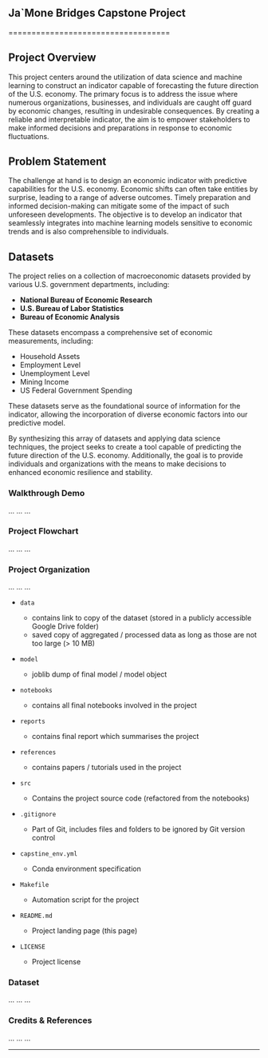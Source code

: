 ## Ja`Mone Bridges Capstone Project
===================================
## Project Overview

This project centers around the utilization of data science and machine learning to construct an indicator capable of forecasting the future direction of the U.S. economy. The primary focus is to address the issue where numerous organizations, businesses, and individuals are caught off guard by economic changes, resulting in undesirable consequences. By creating a reliable and interpretable indicator, the aim is to empower stakeholders to make informed decisions and preparations in response to economic fluctuations.

## Problem Statement

The challenge at hand is to design an economic indicator with predictive capabilities for the U.S. economy. Economic shifts can often take entities by surprise, leading to a range of adverse outcomes. Timely preparation and informed decision-making can mitigate some of the impact of such unforeseen developments. The objective is to develop an indicator that seamlessly integrates into machine learning models sensitive to economic trends and is also comprehensible to individuals.

## Datasets

The project relies on a collection of macroeconomic datasets provided by various U.S. government departments, including:

- **National Bureau of Economic Research**
- **U.S. Bureau of Labor Statistics**
- **Bureau of Economic Analysis**

These datasets encompass a comprehensive set of economic measurements, including:

- Household Assets
- Employment Level
- Unemployment Level
- Mining Income
- US Federal Government Spending

These datasets serve as the foundational source of information for the indicator, allowing the incorporation of diverse economic factors into our predictive model.

By synthesizing this array of datasets and applying data science techniques, the project seeks to create a tool capable of predicting the future direction of the U.S. economy. Additionally, the goal is to provide individuals and organizations with the means to make decisions to enhanced economic resilience and stability.
### Walkthrough Demo

...
...
...

### Project Flowchart

...
...
...

### Project Organization

...
...
...

* `data` 
    - contains link to copy of the dataset (stored in a publicly accessible Google Drive folder)
    - saved copy of aggregated / processed data as long as those are not too large (> 10 MB)

* `model`
    - joblib dump of final model / model object

* `notebooks`
    - contains all final notebooks involved in the project

* `reports`
    - contains final report which summarises the project

* `references`
    - contains papers / tutorials used in the project

* `src`
    - Contains the project source code (refactored from the notebooks)

* `.gitignore`
    - Part of Git, includes files and folders to be ignored by Git version control

* `capstine_env.yml`
    - Conda environment specification

* `Makefile`
    - Automation script for the project

* `README.md`
    - Project landing page (this page)

* `LICENSE`
    - Project license

### Dataset

...
...
...

### Credits & References

...
...
...

--------
